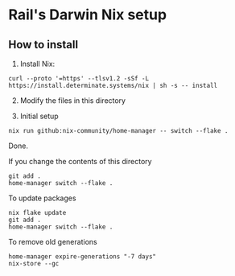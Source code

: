 # Rail's Darwin Nix setup

## How to install

1. Install Nix:

```shell
curl --proto '=https' --tlsv1.2 -sSf -L https://install.determinate.systems/nix | sh -s -- install
```

2. Modify the files in this directory

3. Initial setup

```shell
nix run github:nix-community/home-manager -- switch --flake .
```

Done.

If you change the contents of this directory

```shell
git add .
home-manager switch --flake .
```

To update packages

```shell
nix flake update
git add .
home-manager switch --flake .
```

To remove old generations

```shell
home-manager expire-generations "-7 days"
nix-store --gc
```
